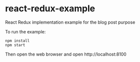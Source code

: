 # react-redux-example
React Redux implementation example for the blog post purpose

To run the example:

```
npm install
npm start
```

Then open the web browser and open http://localhost:8100